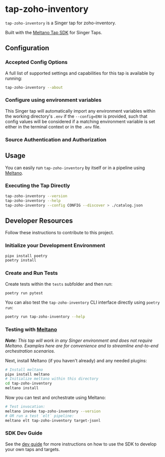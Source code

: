 # tap-zoho-inventory

`tap-zoho-inventory` is a Singer tap for zoho-inventory.

Built with the [Meltano Tap SDK](https://sdk.meltano.com) for Singer Taps.

<!--

Developer TODO: Update the below as needed to correctly describe the install procedure. For instance, if you do not have a PyPi repo, or if you want users to directly install from your git repo, you can modify this step as appropriate.

## Installation

Install from PyPi:

```bash
pipx install tap-zoho-inventory
```

Install from GitHub:

```bash
pipx install git+https://github.com/ORG_NAME/tap-zoho-inventory.git@main
```

-->

## Configuration

### Accepted Config Options

<!--
Developer TODO: Provide a list of config options accepted by the tap.

This section can be created by copy-pasting the CLI output from:

```
tap-zoho-inventory --about --format=markdown
```
-->

A full list of supported settings and capabilities for this
tap is available by running:

```bash
tap-zoho-inventory --about
```

### Configure using environment variables

This Singer tap will automatically import any environment variables within the working directory's
`.env` if the `--config=ENV` is provided, such that config values will be considered if a matching
environment variable is set either in the terminal context or in the `.env` file.

### Source Authentication and Authorization

<!--
Developer TODO: If your tap requires special access on the source system, or any special authentication requirements, provide those here.
-->

## Usage

You can easily run `tap-zoho-inventory` by itself or in a pipeline using [Meltano](https://meltano.com/).

### Executing the Tap Directly

```bash
tap-zoho-inventory --version
tap-zoho-inventory --help
tap-zoho-inventory --config CONFIG --discover > ./catalog.json
```

## Developer Resources

Follow these instructions to contribute to this project.

### Initialize your Development Environment

```bash
pipx install poetry
poetry install
```

### Create and Run Tests

Create tests within the `tests` subfolder and
  then run:

```bash
poetry run pytest
```

You can also test the `tap-zoho-inventory` CLI interface directly using `poetry run`:

```bash
poetry run tap-zoho-inventory --help
```

### Testing with [Meltano](https://www.meltano.com)

_**Note:** This tap will work in any Singer environment and does not require Meltano.
Examples here are for convenience and to streamline end-to-end orchestration scenarios._

<!--
Developer TODO:
Your project comes with a custom `meltano.yml` project file already created. Open the `meltano.yml` and follow any "TODO" items listed in
the file.
-->

Next, install Meltano (if you haven't already) and any needed plugins:

```bash
# Install meltano
pipx install meltano
# Initialize meltano within this directory
cd tap-zoho-inventory
meltano install
```

Now you can test and orchestrate using Meltano:

```bash
# Test invocation:
meltano invoke tap-zoho-inventory --version
# OR run a test `elt` pipeline:
meltano elt tap-zoho-inventory target-jsonl
```

### SDK Dev Guide

See the [dev guide](https://sdk.meltano.com/en/latest/dev_guide.html) for more instructions on how to use the SDK to
develop your own taps and targets.
